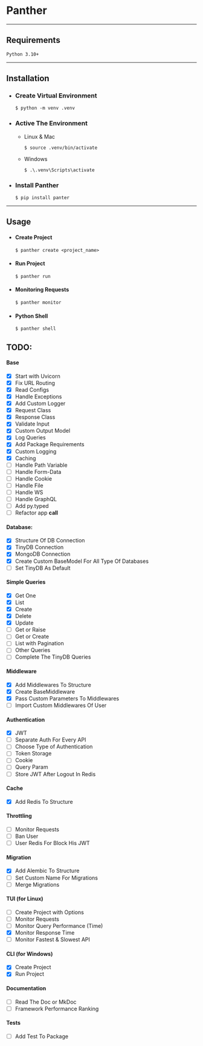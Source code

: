 # Panther
<hr/>

## Requirements
```console
Python 3.10+
```

<hr/>

## Installation

- ### Create Virtual Environment

    ```concole
    $ python -m venv .venv
    ```

- ### Active The Environment

    * Linux & Mac
      ```concole
      $ source .venv/bin/activate
      ```
      
    * Windows
      ```concole
      $ .\.venv\Scripts\activate
      ```

- ### Install Panther

    ```console
    $ pip install panter
    ```
<hr/>

## Usage
- #### Create Project

    ```console
    $ panther create <project_name>
    ```

- #### Run Project

    ```console
    $ panther run 
    ```
  
- #### Monitoring Requests

    ```console
    $ panther monitor 
    ```

- #### Python Shell

    ```console
    $ panther shell 
    ```

## TODO:

#### Base 
- [x] Start with Uvicorn 
- [x] Fix URL Routing 
- [x] Read Configs 
- [x] Handle Exceptions 
- [x] Add Custom Logger 
- [x] Request Class 
- [x] Response Class 
- [x] Validate Input 
- [x] Custom Output Model 
- [x] Log Queries
- [x] Add Package Requirements
- [x] Custom Logging
- [x] Caching
- [ ] Handle Path Variable
- [ ] Handle Form-Data
- [ ] Handle Cookie
- [ ] Handle File 
- [ ] Handle WS 
- [ ] Handle GraphQL
- [ ] Add py.typed 
- [ ] Refactor app __call__ 

#### Database:
- [x] Structure Of DB Connection
- [x] TinyDB Connection
- [x] MongoDB Connection
- [x] Create Custom BaseModel For All Type Of Databases
- [ ] Set TinyDB As Default

#### Simple Queries
- [x] Get One 
- [x] List  
- [x] Create 
- [x] Delete 
- [x] Update
- [ ] Get or Raise
- [ ] Get or Create
- [ ] List with Pagination
- [ ] Other Queries
- [ ] Complete The TinyDB Queries

#### Middleware
- [x] Add Middlewares To Structure
- [x] Create BaseMiddleware
- [x] Pass Custom Parameters To Middlewares
- [ ] Import Custom Middlewares Of User

#### Authentication 
- [x] JWT 
- [ ] Separate Auth For Every API
- [ ] Choose Type of Authentication 
- [ ] Token Storage 
- [ ] Cookie 
- [ ] Query Param
- [ ] Store JWT After Logout In Redis

#### Cache
- [x] Add Redis To Structure

#### Throttling
- [ ] Monitor Requests 
- [ ] Ban User 
- [ ] User Redis For Block His JWT

#### Migration 
- [x] Add Alembic To Structure
- [ ] Set Custom Name For Migrations 
- [ ] Merge Migrations 

#### TUI (for Linux)
- [ ] Create Project with Options
- [ ] Monitor Requests  
- [ ] Monitor Query Performance (Time)
- [x] Monitor Response Time
- [ ] Monitor Fastest & Slowest API
    
#### CLI (for Windows)
- [x] Create Project 
- [x] Run Project 

#### Documentation 
- [ ] Read The Doc or MkDoc 
- [ ] Framework Performance Ranking 

#### Tests 
- [ ] Add Test To Package